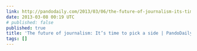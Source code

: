 ```yaml
---
link: http://pandodaily.com/2013/03/06/the-future-of-journalism-its-time-to-pick-a-side/
date: 2013-03-08 00:19 UTC
# published: false
published: true
title: 'The future of journalism: It’s time to pick a side | PandoDaily'
tags: []
---
```



